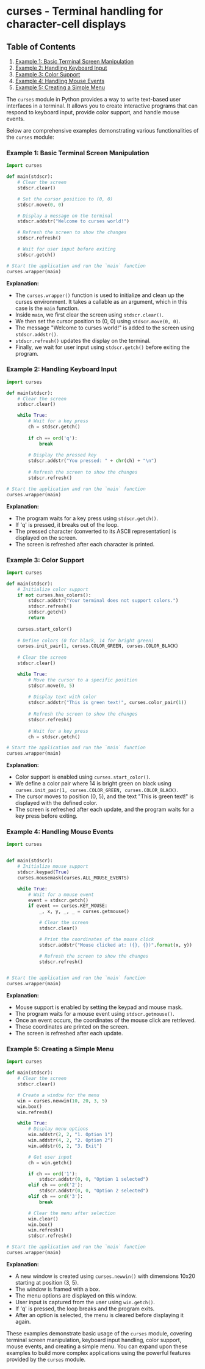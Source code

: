 # curses - Terminal handling for character-cell displays
## Table of Contents

1. [Example 1: Basic Terminal Screen Manipulation](#example-1-basic-terminal-screen-manipulation)
2. [Example 2: Handling Keyboard Input](#example-2-handling-keyboard-input)
3. [Example 3: Color Support](#example-3-color-support)
4. [Example 4: Handling Mouse Events](#example-4-handling-mouse-events)
5. [Example 5: Creating a Simple Menu](#example-5-creating-a-simple-menu)



The `curses` module in Python provides a way to write text-based user interfaces in a terminal. It allows you to create interactive programs that can respond to keyboard input, provide color support, and handle mouse events.

Below are comprehensive examples demonstrating various functionalities of the `curses` module:

### Example 1: Basic Terminal Screen Manipulation

```python
import curses

def main(stdscr):
    # Clear the screen
    stdscr.clear()

    # Set the cursor position to (0, 0)
    stdscr.move(0, 0)

    # Display a message on the terminal
    stdscr.addstr("Welcome to curses world!")

    # Refresh the screen to show the changes
    stdscr.refresh()

    # Wait for user input before exiting
    stdscr.getch()

# Start the application and run the `main` function
curses.wrapper(main)
```

**Explanation:**
- The `curses.wrapper()` function is used to initialize and clean up the curses environment. It takes a callable as an argument, which in this case is the `main` function.
- Inside `main`, we first clear the screen using `stdscr.clear()`.
- We then set the cursor position to (0, 0) using `stdscr.move(0, 0)`.
- The message "Welcome to curses world!" is added to the screen using `stdscr.addstr()`.
- `stdscr.refresh()` updates the display on the terminal.
- Finally, we wait for user input using `stdscr.getch()` before exiting the program.

### Example 2: Handling Keyboard Input

```python
import curses

def main(stdscr):
    # Clear the screen
    stdscr.clear()

    while True:
        # Wait for a key press
        ch = stdscr.getch()
        
        if ch == ord('q'):
            break
        
        # Display the pressed key
        stdscr.addstr("You pressed: " + chr(ch) + "\n")
        
        # Refresh the screen to show the changes
        stdscr.refresh()

# Start the application and run the `main` function
curses.wrapper(main)
```

**Explanation:**
- The program waits for a key press using `stdscr.getch()`.
- If 'q' is pressed, it breaks out of the loop.
- The pressed character (converted to its ASCII representation) is displayed on the screen.
- The screen is refreshed after each character is printed.

### Example 3: Color Support

```python
import curses

def main(stdscr):
    # Initialize color support
    if not curses.has_colors():
        stdscr.addstr("Your terminal does not support colors.")
        stdscr.refresh()
        stdscr.getch()
        return
    
    curses.start_color()
    
    # Define colors (0 for black, 14 for bright green)
    curses.init_pair(1, curses.COLOR_GREEN, curses.COLOR_BLACK)
    
    # Clear the screen
    stdscr.clear()

    while True:
        # Move the cursor to a specific position
        stdscr.move(0, 5)
        
        # Display text with color
        stdscr.addstr("This is green text!", curses.color_pair(1))
        
        # Refresh the screen to show the changes
        stdscr.refresh()
        
        # Wait for a key press
        ch = stdscr.getch()

# Start the application and run the `main` function
curses.wrapper(main)
```

**Explanation:**
- Color support is enabled using `curses.start_color()`.
- We define a color pair where 14 is bright green on black using `curses.init_pair(1, curses.COLOR_GREEN, curses.COLOR_BLACK)`.
- The cursor moves to position (0, 5), and the text "This is green text!" is displayed with the defined color.
- The screen is refreshed after each update, and the program waits for a key press before exiting.

### Example 4: Handling Mouse Events

```python
import curses


def main(stdscr):
    # Initialize mouse support
    stdscr.keypad(True)
    curses.mousemask(curses.ALL_MOUSE_EVENTS)

    while True:
        # Wait for a mouse event
        event = stdscr.getch()
        if event == curses.KEY_MOUSE:
            _, x, y, _, _ = curses.getmouse()

            # Clear the screen
            stdscr.clear()

            # Print the coordinates of the mouse click
            stdscr.addstr("Mouse clicked at: ({}, {})".format(x, y))

            # Refresh the screen to show the changes
            stdscr.refresh()


# Start the application and run the `main` function
curses.wrapper(main)
```

**Explanation:**
- Mouse support is enabled by setting the keypad and mouse mask.
- The program waits for a mouse event using `stdscr.getmouse()`.
- Once an event occurs, the coordinates of the mouse click are retrieved.
- These coordinates are printed on the screen.
- The screen is refreshed after each update.

### Example 5: Creating a Simple Menu

```python
import curses

def main(stdscr):
    # Clear the screen
    stdscr.clear()

    # Create a window for the menu
    win = curses.newwin(10, 20, 3, 5)
    win.box()
    win.refresh()

    while True:
        # Display menu options
        win.addstr(2, 2, "1. Option 1")
        win.addstr(4, 2, "2. Option 2")
        win.addstr(6, 2, "3. Exit")

        # Get user input
        ch = win.getch()

        if ch == ord('1'):
            stdscr.addstr(0, 0, "Option 1 selected")
        elif ch == ord('2'):
            stdscr.addstr(0, 0, "Option 2 selected")
        elif ch == ord('3'):
            break

        # Clear the menu after selection
        win.clear()
        win.box()
        win.refresh()
        stdscr.refresh()

# Start the application and run the `main` function
curses.wrapper(main)
```

**Explanation:**
- A new window is created using `curses.newwin()` with dimensions 10x20 starting at position (3, 5).
- The window is framed with a box.
- The menu options are displayed on this window.
- User input is captured from the user using `win.getch()`.
- If 'q' is pressed, the loop breaks and the program exits.
- After an option is selected, the menu is cleared before displaying it again.

These examples demonstrate basic usage of the `curses` module, covering terminal screen manipulation, keyboard input handling, color support, mouse events, and creating a simple menu. You can expand upon these examples to build more complex applications using the powerful features provided by the `curses` module.
